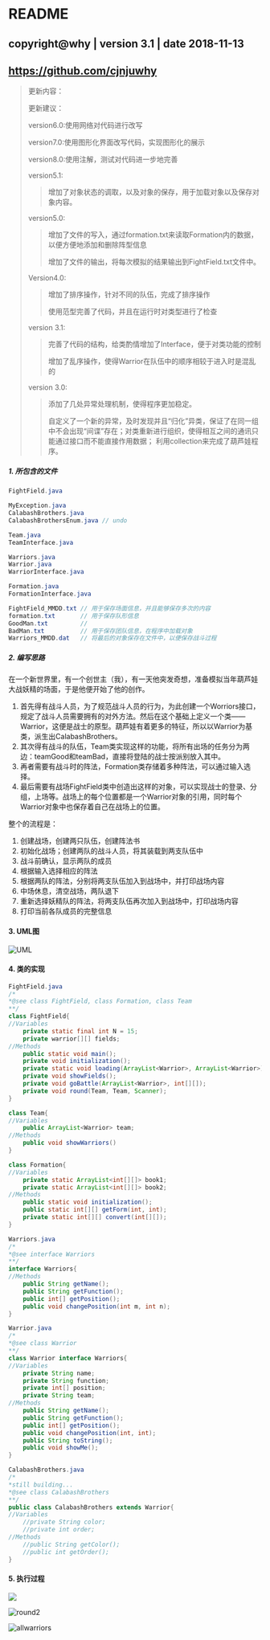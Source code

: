 # README

## copyright@why | version 3.1 | date 2018-11-13

## https://github.com/cjnjuwhy

>更新内容：
>
>更新建议：
>
>version6.0:使用网络对代码进行改写
>
>version7.0:使用图形化界面改写代码，实现图形化的展示
>
>version8.0:使用注解，测试对代码进一步地完善
>
>version5.1:
>
>> 增加了对象状态的调取，以及对象的保存，用于加载对象以及保存对象内容。
>
>version5.0:
>
>> 增加了文件的写入，通过formation.txt来读取Formation内的数据，以便方便地添加和删除阵型信息
>>
>> 增加了文件的输出，将每次模拟的结果输出到FightField.txt文件中。
>
>Version4.0:
>
>> 增加了排序操作，针对不同的队伍，完成了排序操作
>>
>> 使用范型完善了代码，并且在运行时对类型进行了检查
>
>version 3.1:
>
>> 完善了代码的结构，给类酌情增加了Interface，便于对类功能的控制
>>
>> 增加了乱序操作，使得Warrior在队伍中的顺序相较于进入时是混乱的
>
>version 3.0:
>
>>  添加了几处异常处理机制，使得程序更加稳定。
>>
>> 自定义了一个新的异常，及时发现并且“归化”异类，保证了在同一组中不会出现“间谍”存在；对类重新进行组织，使得相互之间的通讯只能通过接口而不能直接作用数据； 利用collection来完成了葫芦娃程序。



##### 1. 所包含的文件

```java
FightField.java

MyException.java
CalabashBrothers.java
CalabashBrothersEnum.java // undo

Team.java
TeamInterface.java

Warriors.java
Warrior.java
WarriorInterface.java

Formation.java
FormationInterface.java

FightField_MMDD.txt	// 用于保存场面信息，并且能够保存多次的内容
formation.txt		// 用于保存队形信息
GoodMan.txt			// 
BadMan.txt			// 用于保存团队信息，在程序中加载对象
Warriors_MMDD.dat	// 将最后的对象保存在文件中，以便保存战斗过程
```

##### 2. 编写思路

在一个新世界里，有一个创世主（我），有一天他突发奇想，准备模拟当年葫芦娃大战妖精的场面，于是他便开始了他的创作。

1. 首先得有战斗人员，为了规范战斗人员的行为，为此创建一个Worriors接口，规定了战斗人员需要拥有的对外方法。然后在这个基础上定义一个类——Warrior，这便是战士的原型。葫芦娃有着更多的特征，所以以Warrior为基类，派生出CalabashBrothers。
2. 其次得有战斗的队伍，Team类实现这样的功能，将所有出场的任务分为两边：teamGood和teamBad，直接将登陆的战士按派别放入其中。
3. 再者需要有战斗时的阵法，Formation类存储着多种阵法，可以通过输入选择。
4. 最后需要有战场FightField类中创造出这样的对象，可以实现战士的登录、分组，上场等。战场上的每个位置都是一个Warrior对象的引用，同时每个Warrior对象中也保存着自己在战场上的位置。

整个的流程是：

1. 创建战场，创建两只队伍，创建阵法书
2. 初始化战场；创建两队的战斗人员，将其装载到两支队伍中
3. 战斗前确认，显示两队的成员
4. 根据输入选择相应的阵法
5. 根据两队的阵法，分别将两支队伍加入到战场中，并打印战场内容
6. 中场休息，清空战场，两队退下
7. 重新选择妖精队的阵法，将两支队伍再次加入到战场中，打印战场内容
8. 打印当前各队成员的完整信息

#### 3. UML图

![UML](./pic/UML.png)



#### 4. 类的实现

```java
FightField.java
/*
*@see class FightField, class Formation, class Team
**/
class FightField{
//Variables
	private static final int N = 15;
	private warrior[][] fields;
//Methods
	public static void main();
	private void initialization();
	private static void loading(ArrayList<Warrior>, ArrayList<Warrior>);
	private void showFields();
	private void goBattle(ArrayList<Warrior>, int[][]);
	private void round(Team, Team, Scanner);
}

class Team{
//Variables
	public ArrayList<Warrior> team;
//Methods
	public void showWarriors()
}

class Formation{
//Variables
	private static ArrayList<int[][]> book1;
	private static ArrayList<int[][]> book2;
//Methods
	public static void initialization();
	public static int[][] getForm(int, int);
	private static int[][] convert(int[][]);
}
```

```java
Warriors.java
/*
*@see interface Warriors
**/
interface Warriors{
//Methods
	public String getName();
	public String getFunction();
	public int[] getPosition();
	public void changePosition(int m, int n);
}
```

```java
Warrior.java
/*
*@see class Warrior
**/
class Warrior interface Warriors{
//Variables
	private String name;
	private String function;
	private int[] position;
	private String team;
//Methods
	public String getName();
	public String getFunction();
	public int[] getPosition();
	public void changePosition(int, int);
	public String toString();
	public void showMe();
}
```

```java
CalabashBrothers.java
/*
*still building...
*@see class CalabashBrothers
**/
public class CalabashBrothers extends Warrior{
//Variables
	//private String color;
	//private int order;
//Methods
	//public String getColor();
	//public int getOrder();
}
```



#### 5. 执行过程

![](/pic/round1.png)



![round2](./pic/round2.png)



![allwarriors](./pic/allwarriors.png)
